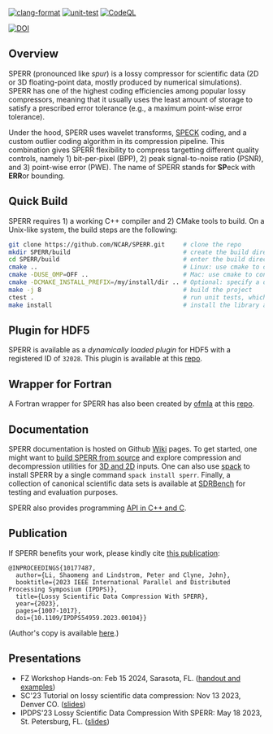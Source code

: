 [![clang-format](https://github.com/NCAR/SPERR/actions/workflows/clang-format.yml/badge.svg)](https://github.com/NCAR/SPERR/actions/workflows/clang-format.yml)
[![unit-test](https://github.com/NCAR/SPERR/actions/workflows/unit-test.yml/badge.svg)](https://github.com/NCAR/SPERR/actions/workflows/unit-test.yml)
[![CodeQL](https://github.com/NCAR/SPERR/actions/workflows/codeql-analysis.yml/badge.svg)](https://github.com/NCAR/SPERR/actions/workflows/codeql-analysis.yml)


[![DOI](https://zenodo.org/badge/225491235.svg)](https://zenodo.org/badge/latestdoi/225491235)


## Overview

SPERR (pronounced like *spur*) is a lossy compressor for scientific data (2D or 3D floating-point data, mostly produced by numerical simulations). 
SPERR has one of the highest coding efficiencies among popular lossy compressors, meaning that it usually uses the least amount of storage
to satisfy a prescribed error tolerance (e.g., a maximum point-wise error tolerance).


Under the hood, SPERR uses wavelet transforms, [SPECK](https://ieeexplore.ieee.org/document/1347192) coding, 
and a custom outlier coding algorithm in its compression pipeline. 
This combination gives SPERR flexibility to compress targetting different quality controls, namely 1) bit-per-pixel (BPP), 
2) peak signal-to-noise ratio (PSNR), and 3) point-wise error (PWE).
The name of SPERR stands for **SP**eck with **ERR**or bounding.

## Quick Build
SPERR requires 1) a working C++ compiler and 2) CMake tools to build. On a Unix-like system,
the build steps are the following:

```bash
git clone https://github.com/NCAR/SPERR.git     # clone the repo
mkdir SPERR/build                               # create the build directory
cd SPERR/build                                  # enter the build directory
cmake ..                                        # Linux: use cmake to configure the project (with OpenMP)
cmake -DUSE_OMP=OFF ..                          # Mac: use cmake to configure the project (OpenMP disabled)
cmake -DCMAKE_INSTALL_PREFIX=/my/install/dir .. # Optional: specify a directory to install SPERR. The default is /usr/local .
make -j 8                                       # build the project
ctest .                                         # run unit tests, which should have 100% tests passed
make install                                    # install the library and CLI tools to a specified directory.
```

## Plugin for HDF5
SPERR is available as a *dynamically loaded plugin* for HDF5 with a registered ID of `32028`.
This plugin is available at this [repo](https://github.com/NCAR/H5Z-SPERR).

## Wrapper for Fortran
A Fortran wrapper for SPERR has also been created by [ofmla](https://github.com/ofmla) 
at this [repo](https://github.com/ofmla/fortran-sperr).

## Documentation

SPERR documentation is hosted on Github [Wiki](https://github.com/NCAR/SPERR/wiki) pages. To get started, one might want to
[build SPERR from source](https://github.com/NCAR/SPERR/wiki/Build-SPERR-From-Source) and explore compression and decompression
utilities for [3D and 2D](https://github.com/NCAR/SPERR/wiki/CLI%3A-3D-and-2D-Compression-and-Decompression-Utilities) inputs.
One can also use [spack](https://spack.io/) to install SPERR by a single command `spack install sperr`.
Finally, a collection of canonical scientific data sets is available at [SDRBench](https://sdrbench.github.io/) for testing and evaluation purposes.

SPERR also provides programming [API in C++ and C](https://github.com/NCAR/SPERR/wiki#sperr-c-api).

## Publication

If SPERR benefits your work, please kindly cite [this publication](https://ieeexplore.ieee.org/document/10177487):
```Tex
@INPROCEEDINGS{10177487,
  author={Li, Shaomeng and Lindstrom, Peter and Clyne, John},
  booktitle={2023 IEEE International Parallel and Distributed Processing Symposium (IPDPS)}, 
  title={Lossy Scientific Data Compression With SPERR}, 
  year={2023},
  pages={1007-1017},
  doi={10.1109/IPDPS54959.2023.00104}}
```
(Author's copy is available [here](https://vast.ucar.edu/pdfs/SPERR_IPDPS.pdf).)

## Presentations
- FZ Workshop Hands-on: Feb 15 2024, Sarasota, FL. ([handout and examples](https://vast.ucar.edu/pdfs/Li_FZ2024.pdf))
- SC'23 Tutorial on lossy scientific data compression: Nov 13 2023, Denver CO. ([slides](https://vast.ucar.edu/pdfs/Li_SC23_Slides.pdf))
- IPDPS'23 Lossy Scientific Data Compression With SPERR: May 18 2023, St. Petersburg, FL. ([slides](https://vast.ucar.edu/pdfs/Li_IPDPS23_Slides.pdf))
